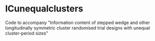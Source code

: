 # ICunequalclusters
Code to accompany "Information content of stepped wedge and other longitudinally symmetric cluster randomised trial designs with unequal cluster-period sizes"
